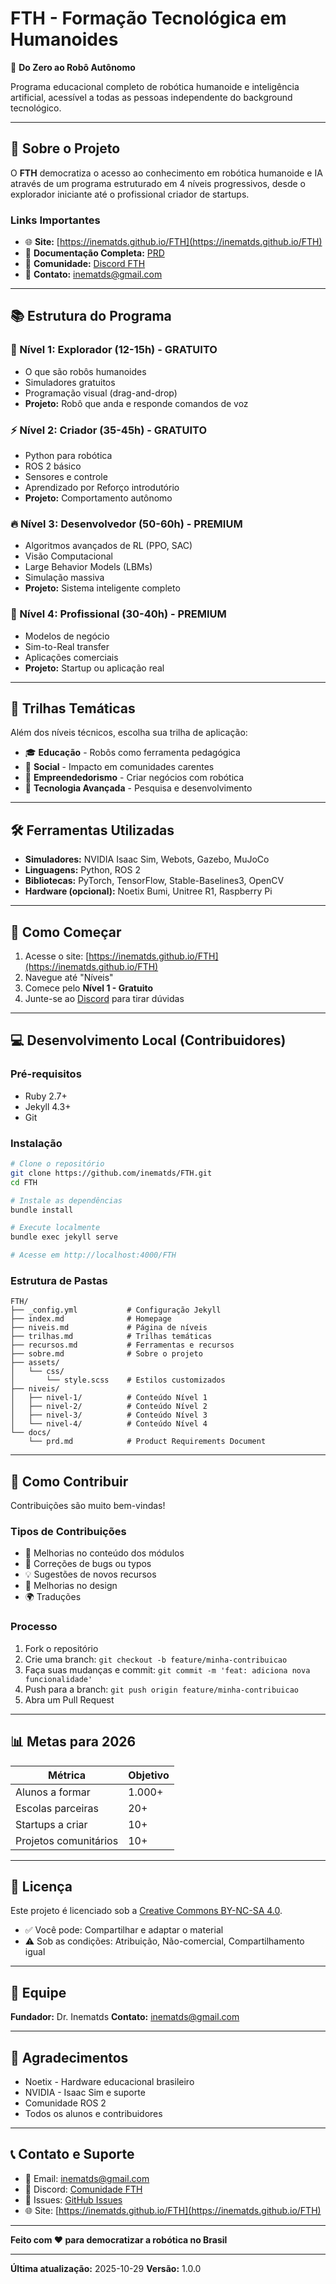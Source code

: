 # FTH - Formação Tecnológica em Humanoides

🤖 **Do Zero ao Robô Autônomo**

Programa educacional completo de robótica humanoide e inteligência artificial, acessível a todas as pessoas independente do background tecnológico.

---

## 🌟 Sobre o Projeto

O **FTH** democratiza o acesso ao conhecimento em robótica humanoide e IA através de um programa estruturado em 4 níveis progressivos, desde o explorador iniciante até o profissional criador de startups.

### Links Importantes

- 🌐 **Site:** [https://inematds.github.io/FTH](https://inematds.github.io/FTH)
- 📖 **Documentação Completa:** [PRD](docs/prd.md)
- 💬 **Comunidade:** [Discord FTH](https://discord.gg/fth-brasil)
- 📧 **Contato:** inematds@gmail.com

---

## 📚 Estrutura do Programa

### 🌟 Nível 1: Explorador (12-15h) - GRATUITO
- O que são robôs humanoides
- Simuladores gratuitos
- Programação visual (drag-and-drop)
- **Projeto:** Robô que anda e responde comandos de voz

### ⚡ Nível 2: Criador (35-45h) - GRATUITO
- Python para robótica
- ROS 2 básico
- Sensores e controle
- Aprendizado por Reforço introdutório
- **Projeto:** Comportamento autônomo

### 🔥 Nível 3: Desenvolvedor (50-60h) - PREMIUM
- Algoritmos avançados de RL (PPO, SAC)
- Visão Computacional
- Large Behavior Models (LBMs)
- Simulação massiva
- **Projeto:** Sistema inteligente completo

### 👑 Nível 4: Profissional (30-40h) - PREMIUM
- Modelos de negócio
- Sim-to-Real transfer
- Aplicações comerciais
- **Projeto:** Startup ou aplicação real

---

## 🎯 Trilhas Temáticas

Além dos níveis técnicos, escolha sua trilha de aplicação:

- 🎓 **Educação** - Robôs como ferramenta pedagógica
- 🤝 **Social** - Impacto em comunidades carentes
- 💼 **Empreendedorismo** - Criar negócios com robótica
- 🔬 **Tecnologia Avançada** - Pesquisa e desenvolvimento

---

## 🛠️ Ferramentas Utilizadas

- **Simuladores:** NVIDIA Isaac Sim, Webots, Gazebo, MuJoCo
- **Linguagens:** Python, ROS 2
- **Bibliotecas:** PyTorch, TensorFlow, Stable-Baselines3, OpenCV
- **Hardware (opcional):** Noetix Bumi, Unitree R1, Raspberry Pi

---

## 🚀 Como Começar

1. Acesse o site: [https://inematds.github.io/FTH](https://inematds.github.io/FTH)
2. Navegue até "Níveis"
3. Comece pelo **Nível 1 - Gratuito**
4. Junte-se ao [Discord](https://discord.gg/fth-brasil) para tirar dúvidas

---

## 💻 Desenvolvimento Local (Contribuidores)

### Pré-requisitos

- Ruby 2.7+
- Jekyll 4.3+
- Git

### Instalação

```bash
# Clone o repositório
git clone https://github.com/inematds/FTH.git
cd FTH

# Instale as dependências
bundle install

# Execute localmente
bundle exec jekyll serve

# Acesse em http://localhost:4000/FTH
```

### Estrutura de Pastas

```
FTH/
├── _config.yml           # Configuração Jekyll
├── index.md              # Homepage
├── niveis.md             # Página de níveis
├── trilhas.md            # Trilhas temáticas
├── recursos.md           # Ferramentas e recursos
├── sobre.md              # Sobre o projeto
├── assets/
│   └── css/
│       └── style.scss    # Estilos customizados
├── niveis/
│   ├── nivel-1/          # Conteúdo Nível 1
│   ├── nivel-2/          # Conteúdo Nível 2
│   ├── nivel-3/          # Conteúdo Nível 3
│   └── nivel-4/          # Conteúdo Nível 4
└── docs/
    └── prd.md            # Product Requirements Document
```

---

## 🤝 Como Contribuir

Contribuições são muito bem-vindas!

### Tipos de Contribuições

- 📝 Melhorias no conteúdo dos módulos
- 🐛 Correções de bugs ou typos
- 💡 Sugestões de novos recursos
- 🎨 Melhorias no design
- 🌍 Traduções

### Processo

1. Fork o repositório
2. Crie uma branch: `git checkout -b feature/minha-contribuicao`
3. Faça suas mudanças e commit: `git commit -m 'feat: adiciona nova funcionalidade'`
4. Push para a branch: `git push origin feature/minha-contribuicao`
5. Abra um Pull Request

---

## 📊 Metas para 2026

| Métrica | Objetivo |
|---------|----------|
| Alunos a formar | 1.000+ |
| Escolas parceiras | 20+ |
| Startups a criar | 10+ |
| Projetos comunitários | 10+ |

---

## 📜 Licença

Este projeto é licenciado sob a [Creative Commons BY-NC-SA 4.0](LICENSE).

- ✅ Você pode: Compartilhar e adaptar o material
- ⚠️ Sob as condições: Atribuição, Não-comercial, Compartilhamento igual

---

## 👥 Equipe

**Fundador:** Dr. Inematds
**Contato:** inematds@gmail.com

---

## 🙏 Agradecimentos

- Noetix - Hardware educacional brasileiro
- NVIDIA - Isaac Sim e suporte
- Comunidade ROS 2
- Todos os alunos e contribuidores

---

## 📞 Contato e Suporte

- 📧 Email: inematds@gmail.com
- 💬 Discord: [Comunidade FTH](https://discord.gg/fth-brasil)
- 🐛 Issues: [GitHub Issues](https://github.com/inematds/FTH/issues)
- 🌐 Site: [https://inematds.github.io/FTH](https://inematds.github.io/FTH)

---

**Feito com ❤️ para democratizar a robótica no Brasil**

---

**Última atualização:** 2025-10-29
**Versão:** 1.0.0
